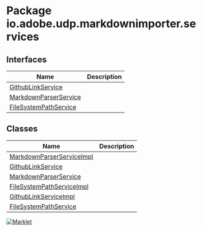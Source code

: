 # Package io.adobe.udp.markdownimporter.services

## Interfaces
| Name | Description |
| --- | --- |
| [GithubLinkService](GithubLinkService.html) |  |
| [MarkdownParserService](MarkdownParserService.html) |  |
| [FileSystemPathService](FileSystemPathService.html) |  |

## Classes
| Name | Description |
| --- | --- |
| [MarkdownParserServiceImpl](MarkdownParserServiceImpl.html) |  |
| [GithubLinkService](GithubLinkService.html) |  |
| [MarkdownParserService](MarkdownParserService.html) |  |
| [FileSystemPathServiceImpl](FileSystemPathServiceImpl.html) |  |
| [GithubLinkServiceImpl](GithubLinkServiceImpl.html) |  |
| [FileSystemPathService](FileSystemPathService.html) |  |


[![Marklet](https://img.shields.io/badge/Generated%20by-Marklet-green.svg)](https://github.com/Faylixe/marklet)